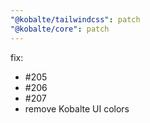 ```yaml
---
"@kobalte/tailwindcss": patch
"@kobalte/core": patch
---
```


fix:

- #205
- #206
- #207
- remove Kobalte UI colors
